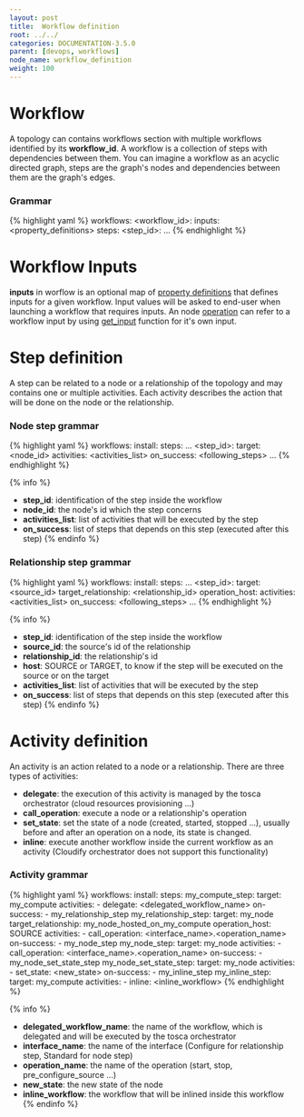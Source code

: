 ```yaml
---
layout: post
title:  Workflow definition
root: ../../
categories: DOCUMENTATION-3.5.0
parent: [devops, workflows]
node_name: workflow_definition
weight: 100
---
```


# Workflow

A topology can contains workflows section with multiple workflows identified by its **workflow_id**.
A workflow is a collection of steps with dependencies between them.
You can imagine a workflow as an acyclic directed graph, steps are the graph's nodes and dependencies between them are the graph's edges.

### Grammar

{% highlight yaml %}
  workflows:
    <workflow_id>:
      inputs:
        <property_definitions>
      steps:
        <step_id>:
            ...
{% endhighlight %}

# Workflow Inputs

**inputs** in worflow is an optional map of [property definitions](#/documentation/3.0.0/devops_guide/tosca_grammar/property_definition.html) that defines inputs for a given workflow. Input values will be asked to end-user when launching a workflow that requires inputs. An node [operation](#/documentation/3.0.0/devops_guide/tosca_grammar/operation_definition.html) can refer to a workflow input by using [get_input](/#/documentation/3.0.0/devops_guide/tosca_grammar/get_input.html) function for it's own input.

# Step definition

A step can be related to a node or a relationship of the topology and may contains one or multiple activities.
Each activity describes the action that will be done on the node or the relationship.

### Node step grammar

{% highlight yaml %}
  workflows:
    install:
      steps:
      ...
        <step_id>:
          target: <node_id>
          activities: <activities_list>
          on_success: <following_steps>
      ...
{% endhighlight %}

{% info %}
 * **step_id**: identification of the step inside the workflow
 * **node_id**: the node's id which the step concerns
 * **activities_list**: list of activities that will be executed by the step
 * **on_success**: list of steps that depends on this step (executed after this step)
{% endinfo %}

### Relationship step grammar

{% highlight yaml %}
  workflows:
    install:
      steps:
      ...
        <step_id>:
          target: <source_id>
          target_relationship: <relationship_id>
          operation_host: <host>
          activities: <activities_list>
          on_success: <following_steps>
      ...
{% endhighlight %}

{% info %}
 * **step_id**: identification of the step inside the workflow
 * **source_id**: the source's id of the relationship
 * **relationship_id**: the relationship's id
 * **host**: SOURCE or TARGET, to know if the step will be executed on the source or on the target
 * **activities_list**: list of activities that will be executed by the step
 * **on_success**: list of steps that depends on this step (executed after this step)
{% endinfo %}

# Activity definition

An activity is an action related to a node or a relationship. There are three types of activities:

 * **delegate**: the execution of this activity is managed by the tosca orchestrator (cloud resources provisioning ...)
 * **call_operation**: execute a node or a relationship's operation
 * **set_state**: set the state of a node (created, started, stopped ...), usually before and after an operation on a node, its state is changed.
 * **inline**: execute another workflow inside the current workflow as an activity (Cloudify orchestrator does not support this functionality)

### Activity grammar
{% highlight yaml %}
  workflows:
    install:
      steps:
        my_compute_step:
          target: my_compute
          activities:
            - delegate: <delegated_workflow_name>
          on-success:
            - my_relationship_step
        my_relationship_step:
          target: my_node
          target_relationship: my_node_hosted_on_my_compute
          operation_host: SOURCE
          activities:
            - call_operation: <interface_name>.<operation_name>
          on-success:
            - my_node_step
        my_node_step:
          target: my_node
          activities:
            - call_operation: <interface_name>.<operation_name>
          on-success:
            - my_node_set_state_step
        my_node_set_state_step:
          target: my_node
          activities:
            - set_state: <new_state>
          on-success:
            - my_inline_step
        my_inline_step:
          target: my_compute
          activities:
            - inline: <inline_workflow>
{% endhighlight %}

{% info %}
 * **delegated_workflow_name**: the name of the workflow, which is delegated and will be executed by the tosca orchestrator
 * **interface_name**: the name of the interface (Configure for relationship step, Standard for node step)
 * **operation_name**: the name of the operation (start, stop, pre_configure_source ...)
 * **new_state**: the new state of the node
 * **inline_workflow**: the workflow that will be inlined inside this workflow
{% endinfo %}

